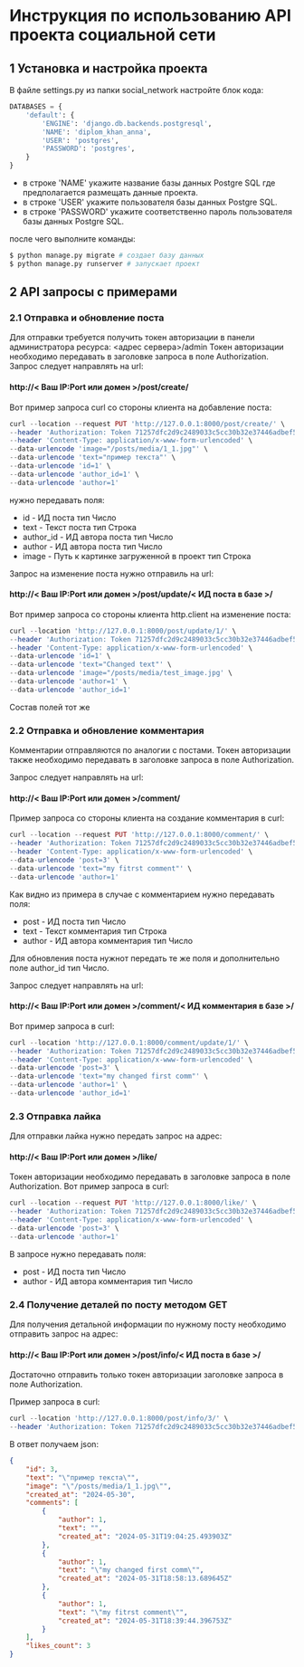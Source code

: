 # Инструкция по использованию API проекта социальной сети

## 1 Установка и настройка проекта

В файле settings.py из папки social_network настройте блок кода:

```python
DATABASES = {
    'default': {
        'ENGINE': 'django.db.backends.postgresql',
        'NAME': 'diplom_khan_anna',
        'USER': 'postgres',
        'PASSWORD': 'postgres',
    }
}
```
* в строке 'NAME' укажите название базы данных Postgre SQL где предполагается размещать данные проекта.
* в строке 'USER' укажите пользователя базы данных Postgre SQL.
* в строке 'PASSWORD' укажите соответственно пароль пользователя базы данных Postgre SQL.

после чего выполните команды:
```python
$ python manage.py migrate # создает базу данных
$ python manage.py runserver # запускает проект
```
## 2 API запросы с примерами

### 2.1 Отправка и обновление поста
Для отправки требуется получить токен авторизации в панели администратора ресурса: <адрес сервера>/admin
Токен авторизации необходимо передавать в заголовке запроса в поле Authorization.
Запрос следует направлять на url:
#### http://< Ваш IP:Port или домен >/post/create/
Вот пример запроса curl со стороны клиента на добавление поста:
```php
curl --location --request PUT 'http://127.0.0.1:8000/post/create/' \
--header 'Authorization: Token 71257dfc2d9c2489033c5cc30b32e37446adbef5' \
--header 'Content-Type: application/x-www-form-urlencoded' \
--data-urlencode 'image="/posts/media/1_1.jpg"' \
--data-urlencode 'text="пример текста"' \
--data-urlencode 'id=1' \
--data-urlencode 'author_id=1' \
--data-urlencode 'author=1'
```
нужно передавать поля:
* id - ИД поста тип Число
* text - Текст поста тип Строка
* author_id - ИД автора поста тип Число
* author - ИД автора поста тип Число
* image - Путь к картинке загруженной в проект тип Строка

Запрос на изменение поста нужно отправиль на url:
#### http://< Ваш IP:Port или домен >/post/update/< ИД поста в базе >/

Вот пример запроса со стороны клиента http.client на изменение поста:
```php
curl --location 'http://127.0.0.1:8000/post/update/1/' \
--header 'Authorization: Token 71257dfc2d9c2489033c5cc30b32e37446adbef5' \
--header 'Content-Type: application/x-www-form-urlencoded' \
--data-urlencode 'id=1' \
--data-urlencode 'text="Changed text"' \
--data-urlencode 'image="/posts/media/test_image.jpg' \
--data-urlencode 'author=1' \
--data-urlencode 'author_id=1'
```
Состав полей тот же

### 2.2 Отправка и обновление комментария
Комментарии отправляются по аналогии с постами. Токен авторизации также необходимо передавать в заголовке запроса в поле Authorization.

Запрос следует направлять на url:
#### http://< Ваш IP:Port или домен >/comment/
Пример запроса со стороны клиента на создание комментария в curl:
```php
curl --location --request PUT 'http://127.0.0.1:8000/comment/' \
--header 'Authorization: Token 71257dfc2d9c2489033c5cc30b32e37446adbef5' \
--header 'Content-Type: application/x-www-form-urlencoded' \
--data-urlencode 'post=3' \
--data-urlencode 'text="my fitrst comment"' \
--data-urlencode 'author=1'
```
Как видно из примера в случае с комментарием нужно передавать поля:
* post - ИД поста тип Число
* text - Текст комментария тип Строка
* author - ИД автора комментария тип Число

Для обновления поста нужнот передать те же поля и дополнительно поле author_id тип Число.

Запрос следует направлять на url:
#### http://< Ваш IP:Port или домен >/comment/< ИД комментария в базе >/

Вот пример запроса в curl: 

```php
curl --location 'http://127.0.0.1:8000/comment/update/1/' \
--header 'Authorization: Token 71257dfc2d9c2489033c5cc30b32e37446adbef5' \
--header 'Content-Type: application/x-www-form-urlencoded' \
--data-urlencode 'post=3' \
--data-urlencode 'text="my changed first comm"' \
--data-urlencode 'author=1' \
--data-urlencode 'author_id=1'
```
### 2.3 Отправка лайка

Для отправки лайка нужно передать запрос на адрес:
#### http://< Ваш IP:Port или домен >/like/
Токен авторизации необходимо передавать в заголовке запроса в поле Authorization.
Вот пример запроса в curl: 

```php
curl --location --request PUT 'http://127.0.0.1:8000/like/' \
--header 'Authorization: Token 71257dfc2d9c2489033c5cc30b32e37446adbef5' \
--header 'Content-Type: application/x-www-form-urlencoded' \
--data-urlencode 'post=3' \
--data-urlencode 'author=1'
```
В запросе нужно передавать поля:
* post - ИД поста тип Число
* author - ИД автора комментария тип Число

### 2.4 Получение деталей по посту методом GET

Для получения детальной информации по нужному посту необходимо отправить запрос на адрес:
#### http://< Ваш IP:Port или домен >/post/info/< ИД поста в базе >/
Достаточно отправить только токен авторизации заголовке запроса в поле Authorization.

Пример запроса в curl:

```php
curl --location 'http://127.0.0.1:8000/post/info/3/' \
--header 'Authorization: Token 71257dfc2d9c2489033c5cc30b32e37446adbef5'
```

В ответ получаем json:

```json
{
    "id": 3,
    "text": "\"пример текста\"",
    "image": "\"/posts/media/1_1.jpg\"",
    "created_at": "2024-05-30",
    "comments": [
        {
            "author": 1,
            "text": "",
            "created_at": "2024-05-31T19:04:25.493903Z"
        },
        {
            "author": 1,
            "text": "\"my changed first comm\"",
            "created_at": "2024-05-31T18:58:13.689645Z"
        },
        {
            "author": 1,
            "text": "\"my fitrst comment\"",
            "created_at": "2024-05-31T18:39:44.396753Z"
        }
    ],
    "likes_count": 3
}
```


